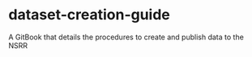 dataset-creation-guide
======================

A GitBook that details the procedures to create and publish data to the NSRR
